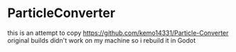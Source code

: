 # ParticleConverter
this is an attempt to copy https://github.com/kemo14331/Particle-Converter
original builds didn't work on my machine so i rebuild it in Godot
